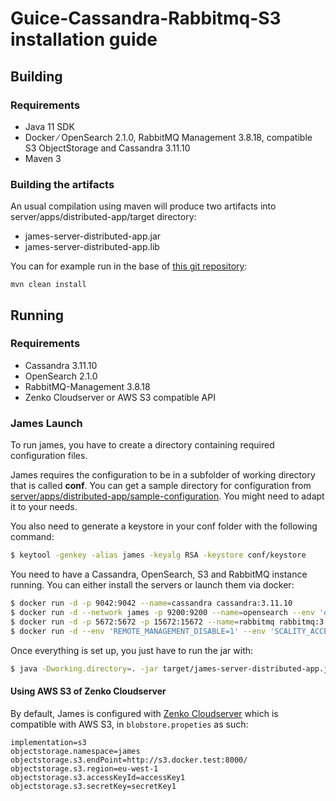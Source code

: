 # Guice-Cassandra-Rabbitmq-S3 installation guide

## Building

### Requirements

 - Java 11 SDK
 - Docker ∕ OpenSearch 2.1.0, RabbitMQ Management 3.8.18, compatible S3 ObjectStorage and Cassandra 3.11.10
 - Maven 3

### Building the artifacts

An usual compilation using maven will produce two artifacts into server/apps/distributed-app/target directory:

 * james-server-distributed-app.jar
 * james-server-distributed-app.lib

You can for example run in the base of [this git repository](https://github.com/apache/james-project):

```
mvn clean install
```

## Running

### Requirements

 * Cassandra 3.11.10
 * OpenSearch 2.1.0
 * RabbitMQ-Management 3.8.18
 * Zenko Cloudserver or AWS S3 compatible API

### James Launch

To run james, you have to create a directory containing required configuration files.

James requires the configuration to be in a subfolder of working directory that is called **conf**. You can get a sample
directory for configuration from
[server/apps/distributed-app/sample-configuration](https://github.com/apache/james-project/tree/master/server/apps/distributed-app/sample-configuration). You might need to adapt it to your needs.

You also need to generate a keystore in your conf folder with the following command:

```bash
$ keytool -genkey -alias james -keyalg RSA -keystore conf/keystore
```

You need to have a Cassandra, OpenSearch, S3 and RabbitMQ instance running. You can either install the servers or launch them via docker:

```bash
$ docker run -d -p 9042:9042 --name=cassandra cassandra:3.11.10
$ docker run -d --network james -p 9200:9200 --name=opensearch --env 'discovery.type=single-node' opensearchproject/opensearch:2.1.0
$ docker run -d -p 5672:5672 -p 15672:15672 --name=rabbitmq rabbitmq:3.9.18-management
$ docker run -d --env 'REMOTE_MANAGEMENT_DISABLE=1' --env 'SCALITY_ACCESS_KEY_ID=accessKey1' --env 'SCALITY_SECRET_ACCESS_KEY=secretKey1' --name=s3 zenko/cloudserver:8.2.6
```

Once everything is set up, you just have to run the jar with:

```bash
$ java -Dworking.directory=. -jar target/james-server-distributed-app.jar
```

#### Using AWS S3 of Zenko Cloudserver
By default, James is configured with [Zenko Cloudserver](https://hub.docker.com/r/zenko/cloudserver) which is compatible with AWS S3, in `blobstore.propeties` as such:

```
implementation=s3
objectstorage.namespace=james
objectstorage.s3.endPoint=http://s3.docker.test:8000/
objectstorage.s3.region=eu-west-1
objectstorage.s3.accessKeyId=accessKey1
objectstorage.s3.secretKey=secretKey1
```
